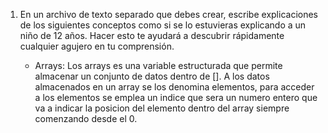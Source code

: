 1. En un archivo de texto separado que debes crear, escribe explicaciones de los siguientes conceptos como si se lo estuvieras explicando a un niño de 12 años. Hacer esto te ayudará a descubrir rápidamente cualquier agujero en tu comprensión.

	* Arrays: Los arrays es una variable estructurada que permite almacenar un conjunto de datos dentro de []. A los datos almacenados en un array se los denomina elementos, para acceder a los elementos se emplea un indice que sera un numero entero que va a indicar la posicion del elemento dentro del array siempre comenzando desde el 0.